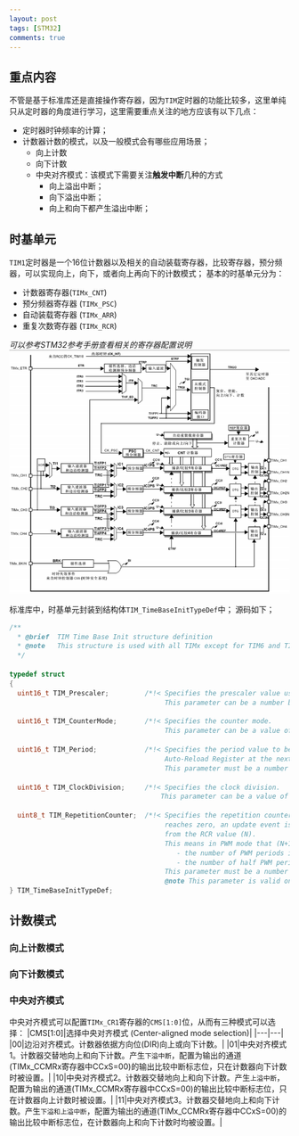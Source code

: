 ```yaml
---
layout: post
tags: [STM32]
comments: true
---
```


## 重点内容
不管是基于标准库还是直接操作寄存器，因为`TIM`定时器的功能比较多，这里单纯只从定时器的角度进行学习，这里需要重点关注的地方应该有以下几点：
- 定时器时钟频率的计算；
- 计数器计数的模式，以及一般模式会有哪些应用场景；
  - 向上计数
  - 向下计数
  - 中央对齐模式：该模式下需要关注**触发中断**几种的方式
    - 向上溢出中断；
    - 向下溢出中断；
    - 向上和向下都产生溢出中断；

## 时基单元
`TIM1`定时器是一个16位计数器以及相关的自动装载寄存器，比较寄存器，预分频器，可以实现向上，向下，或者向上再向下的计数模式；
基本的时基单元分为：
- 计数器寄存器(`TIMx_CNT`)
- 预分频器寄存器 (`TIMx_PSC`)
- 自动装载寄存器 (`TIMx_ARR`)
- 重复次数寄存器 (`TIMx_RCR`)

*可以参考STM32参考手册查看相关的寄存器配置说明*
![](/img/tim1.png)



标准库中，时基单元封装到结构体`TIM_TimeBaseInitTypeDef`中；
源码如下；

```c
/** 
  * @brief  TIM Time Base Init structure definition
  * @note   This structure is used with all TIMx except for TIM6 and TIM7.    
  */

typedef struct
{
  uint16_t TIM_Prescaler;         /*!< Specifies the prescaler value used to                                       divide the TIM clock.
                                       This parameter can be a number between 0x0000 and 0xFFFF */

  uint16_t TIM_CounterMode;       /*!< Specifies the counter mode.
                                       This parameter can be a value of @ref TIM_Counter_Mode */

  uint16_t TIM_Period;            /*!< Specifies the period value to be loaded into the active
                                       Auto-Reload Register at the next update event.
                                       This parameter must be a number between 0x0000 and 0xFFFF.  */ 

  uint16_t TIM_ClockDivision;     /*!< Specifies the clock division.
                                      This parameter can be a value of @ref TIM_Clock_Division_CKD */

  uint8_t TIM_RepetitionCounter;  /*!< Specifies the repetition counter value. Each time the RCR downcounter
                                       reaches zero, an update event is generated and counting restarts
                                       from the RCR value (N).
                                       This means in PWM mode that (N+1) corresponds to:
                                          - the number of PWM periods in edge-aligned mode
                                          - the number of half PWM period in center-aligned mode
                                       This parameter must be a number between 0x00 and 0xFF. 
                                       @note This parameter is valid only for TIM1 and TIM8. */
} TIM_TimeBaseInitTypeDef;  
```

## 计数模式
### 向上计数模式
### 向下计数模式
### 中央对齐模式
中央对齐模式可以配置`TIMx_CR1`寄存器的`CMS[1:0]`位，从而有三种模式可以选择：
|CMS[1:0]|选择中央对齐模式 (Center-aligned mode selection)|
|---|---|
|00|边沿对齐模式。计数器依据方向位(DIR)向上或向下计数。|
|01|中央对齐模式1。计数器交替地向上和向下计数。产生`下溢中断`，配置为输出的通道(TIMx_CCMRx寄存器中CCxS=00)的输出比较中断标志位，只在计数器向下计数时被设置。|
|10|中央对齐模式2。计数器交替地向上和向下计数。产生`上溢中断`，配置为输出的通道(TIMx_CCMRx寄存器中CCxS=00)的输出比较中断标志位，只在计数器向上计数时被设置。|
|11|中央对齐模式3。计数器交替地向上和向下计数。产生`下溢和上溢中断`，配置为输出的通道(TIMx_CCMRx寄存器中CCxS=00)的输出比较中断标志位，在计数器向上和向下计数时均被设置。|

